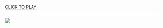 
<a href="https://premium76.site?title=bronze_age_cool_math_games&ref=12M">CLICK TO PLAY</a></h3>
<hr>

<a href="https://premium76.site?title=bronze_age_cool_math_games&ref=12M"><img src="https://clearcache.store/games.png"></a>


